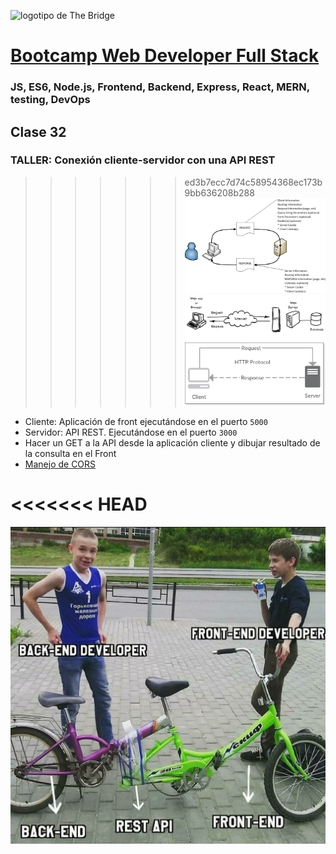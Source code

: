 ![logotipo de The Bridge](https://user-images.githubusercontent.com/27650532/77754601-e8365180-702b-11ea-8bed-5bc14a43f869.png  "logotipo de The Bridge")


# [Bootcamp Web Developer Full Stack](https://www.thebridge.tech/bootcamps/bootcamp-fullstack-developer/)
### JS, ES6, Node.js, Frontend, Backend, Express, React, MERN, testing, DevOps

## Clase 32

### TALLER: Conexión cliente-servidor con una API REST
>>>>>>> ed3b7ecc7d74c58954368ec173b9bb636208b288
![img](../../assets/back/clase32/clientserver.png)
![img](../../assets/back/clase32/clientserver2.png)
![img](../../assets/back/clase32/RESTful-Service.jpg)

- Cliente: Aplicación de front ejecutándose en el puerto `5000`
- Servidor: API REST. Ejecutándose en el puerto `3000`
- Hacer un GET a la API desde la aplicación cliente y dibujar resultado de la consulta en el Front
- [Manejo de CORS](https://flaviocopes.com/express-cors/)

<<<<<<< HEAD
=======
![img](../../assets/back/clase32/1_WX2EiCdNPqB1V4TJQbvd9w.jpeg)
